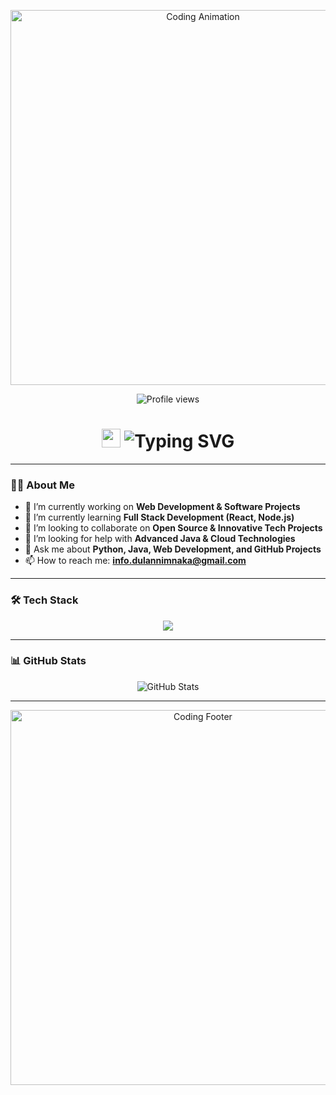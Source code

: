 <!-- Profile Header -->
<p align="center">
  <img src="https://media.giphy.com/media/26tn33aiTi1jkl6H6/giphy.gif" width="600" alt="Coding Animation">
</p>

<p align="center">
  <img src="https://komarev.com/ghpvc/?username=dulan-nimnakae&style=flat-square&color=blue" alt="Profile views" />
</p>

<h1 align="center">
  <img src="https://media.giphy.com/media/hvRJCLFzcasrR4ia7z/giphy.gif" width="30px" alt="waving hand" />
  <img src="https://readme-typing-svg.demolab.com?font=Fira+Code&pause=1000&center=true&vCenter=true&width=435&lines=Hi+!+My+name+is+Dulan+Nimnaka;%20%20A+Passionate+Computer+Science+Student;Software+Developer+%26+Tech+Explorer&color=36BCF7" alt="Typing SVG" />
</h1>


---

### 👨‍💻 About Me
- 🔭 I’m currently working on **Web Development & Software Projects**  
- 🌱 I’m currently learning **Full Stack Development (React, Node.js)**  
- 👯 I’m looking to collaborate on **Open Source & Innovative Tech Projects**  
- 🤔 I’m looking for help with **Advanced Java & Cloud Technologies**  
- 💬 Ask me about **Python, Java, Web Development, and GitHub Projects**  
- 📫 How to reach me: **info.dulannimnaka@gmail.com**   

---

### 🛠 Tech Stack
<p align="center">
  <img src="https://skillicons.dev/icons?i=python,java,html,css,js,git,github" />
</p>

---

### 📊 GitHub Stats
<p align="center">
  <img src="https://github-readme-stats.vercel.app/api?username=dulan-nimnaka&show_icons=true&theme=radical" alt="GitHub Stats" />
</p>
<!--
<p align="center">
  <img src="https://github-readme-streak-stats.herokuapp.com/?user=dulan-nimnaka&theme=radical" alt="GitHub Streak" />
</p>
-->

---

<!-- Footer Animation -->
<p align="center">
  <img src="https://media.giphy.com/media/v1.Y2lkPTc5MGI3NjExaGlqNHZ4dDUwMnBsd3d2bTA5emZ0ZmNyNTQ2dTE5enRhMmJpOTZmaCZlcD12MV9naWZzX3NlYXJjaCZjdD1n/RbDKaczqWovIugyJmW/giphy.gif" width="600" alt="Coding Footer">
</p>
